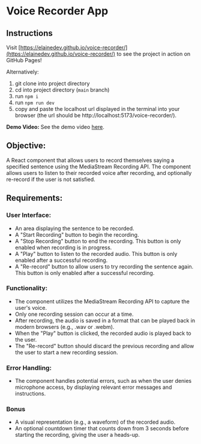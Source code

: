 # Voice Recorder App

## Instructions
Visit [https://elainedev.github.io/voice-recorder/](https://elainedev.github.io/voice-recorder/) to see the project in action on GitHub Pages!

Alternatively:
1. git clone into project directory
2. cd into project directory (`main` branch)
3. run `npm i`
4. run `npm run dev`
5. copy and paste the localhost url displayed in the terminal into your browser (the url should be http://localhost:5173/voice-recorder/).

**Demo Video:** See the demo video [here](https://drive.google.com/file/d/1I01BhJzvZBPyUH8aSKiasHHqzhfjIbPN/view?usp=sharing).


## Objective:
A React component that allows users to record themselves saying a specified sentence using the MediaStream Recording API. The component allows users to listen to their recorded voice after recording, and optionally re-record if the user is not satisfied.

## Requirements:

### User Interface:

- An area displaying the sentence to be recorded.
- A "Start Recording" button to begin the recording.
- A "Stop Recording" button to end the recording. This button is only enabled when recording is in progress.
- A "Play" button to listen to the recorded audio. This button is only enabled after a successful recording.
- A "Re-record" button to allow users to try recording the sentence again. This button is only enabled after a successful recording.

### Functionality:

- The component utilizes the MediaStream Recording API to capture the user's voice.
- Only one recording session can occur at a time.
- After recording, the audio is saved in a format that can be played back in modern browsers (e.g., .wav or .webm).
- When the "Play" button is clicked, the recorded audio is played back to the user.
- The "Re-record" button should discard the previous recording and allow the user to start a new recording session.

### Error Handling:

- The component handles potential errors, such as when the user denies microphone access, by displaying relevant error messages and instructions.


### Bonus

- A visual representation (e.g., a waveform) of the recorded audio.
- An optional countdown timer that counts down from 3 seconds before starting the recording, giving the user a heads-up.
